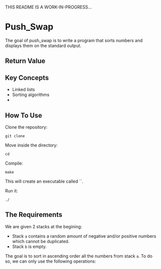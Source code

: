 THIS README IS A WORK-IN-PROGRESS...
# Push_Swap 
The goal of push_swap is to write a program that sorts numbers and displays them on the standard output.

## Return Value

## Key Concepts
- Linked lists
- Sorting algorithms
- 

## How To Use
Clone the repository:
```
git clone 
```
Move inside the directory:
```
cd 
```
Compile:
```
make
```
This will create an executable called ``.

Run it:
```
./
```

## The Requirements

We are given 2 stacks at the begining:
- Stack `a` contains a random amount of negative and/or positive numbers which cannot be duplicated.
- Stack `b` is empty.

The goal is to sort in ascending order all the numbers from stack `a`. To do so, we can only use the following operations:





